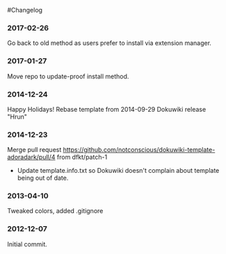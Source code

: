 #Changelog

### 2017-02-26

Go back to old method as users prefer to install via extension manager.

### 2017-01-27

Move repo to update-proof install method.

### 2014-12-24

Happy Holidays!
Rebase template from 2014-09-29 Dokuwiki release "Hrun"

### 2014-12-23

Merge pull request https://github.com/notconscious/dokuwiki-template-adoradark/pull/4 from dfkt/patch-1
- Update template.info.txt so Dokuwiki doesn't complain about template being out of date.

### 2013-04-10

Tweaked colors, added .gitignore

### 2012-12-07

Initial commit.
